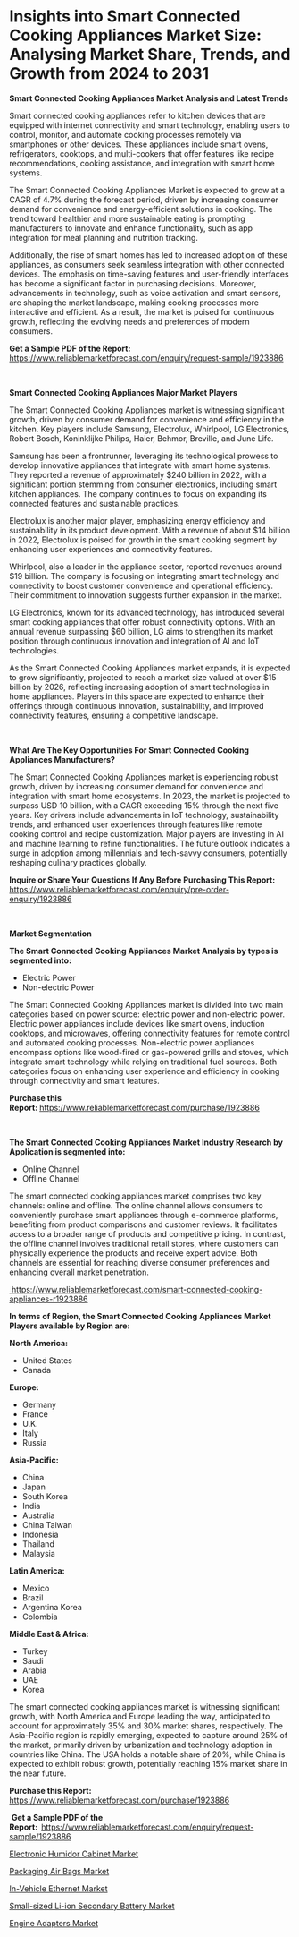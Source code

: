 <p><h1>Insights into Smart Connected Cooking Appliances Market Size: Analysing Market Share, Trends, and Growth from 2024 to 2031</h1></p><p><strong>Smart Connected Cooking Appliances Market Analysis and Latest Trends</strong></p>
<p><p>Smart connected cooking appliances refer to kitchen devices that are equipped with internet connectivity and smart technology, enabling users to control, monitor, and automate cooking processes remotely via smartphones or other devices. These appliances include smart ovens, refrigerators, cooktops, and multi-cookers that offer features like recipe recommendations, cooking assistance, and integration with smart home systems.</p><p>The Smart Connected Cooking Appliances Market is expected to grow at a CAGR of 4.7% during the forecast period, driven by increasing consumer demand for convenience and energy-efficient solutions in cooking. The trend toward healthier and more sustainable eating is prompting manufacturers to innovate and enhance functionality, such as app integration for meal planning and nutrition tracking.</p><p>Additionally, the rise of smart homes has led to increased adoption of these appliances, as consumers seek seamless integration with other connected devices. The emphasis on time-saving features and user-friendly interfaces has become a significant factor in purchasing decisions. Moreover, advancements in technology, such as voice activation and smart sensors, are shaping the market landscape, making cooking processes more interactive and efficient. As a result, the market is poised for continuous growth, reflecting the evolving needs and preferences of modern consumers.</p></p>
<p><strong>Get a Sample PDF of the Report:&nbsp;</strong> <a href="https://www.reliablemarketforecast.com/enquiry/request-sample/1923886?utm_campaign=1283&utm_medium=2&utm_source=Github&utm_content=ia&utm_term=24102024&utm_id=smart-connected-cooking-appliances">https://www.reliablemarketforecast.com/enquiry/request-sample/1923886</a></p>
<p>&nbsp;</p>
<p><strong>Smart Connected Cooking Appliances Major Market Players</strong></p>
<p><p>The Smart Connected Cooking Appliances market is witnessing significant growth, driven by consumer demand for convenience and efficiency in the kitchen. Key players include Samsung, Electrolux, Whirlpool, LG Electronics, Robert Bosch, Koninklijke Philips, Haier, Behmor, Breville, and June Life. </p><p>Samsung has been a frontrunner, leveraging its technological prowess to develop innovative appliances that integrate with smart home systems. They reported a revenue of approximately $240 billion in 2022, with a significant portion stemming from consumer electronics, including smart kitchen appliances. The company continues to focus on expanding its connected features and sustainable practices.</p><p>Electrolux is another major player, emphasizing energy efficiency and sustainability in its product development. With a revenue of about $14 billion in 2022, Electrolux is poised for growth in the smart cooking segment by enhancing user experiences and connectivity features. </p><p>Whirlpool, also a leader in the appliance sector, reported revenues around $19 billion. The company is focusing on integrating smart technology and connectivity to boost customer convenience and operational efficiency. Their commitment to innovation suggests further expansion in the market.</p><p>LG Electronics, known for its advanced technology, has introduced several smart cooking appliances that offer robust connectivity options. With an annual revenue surpassing $60 billion, LG aims to strengthen its market position through continuous innovation and integration of AI and IoT technologies.</p><p>As the Smart Connected Cooking Appliances market expands, it is expected to grow significantly, projected to reach a market size valued at over $15 billion by 2026, reflecting increasing adoption of smart technologies in home appliances. Players in this space are expected to enhance their offerings through continuous innovation, sustainability, and improved connectivity features, ensuring a competitive landscape.</p></p>
<p>&nbsp;</p>
<p><strong>What Are The Key Opportunities For Smart Connected Cooking Appliances Manufacturers?</strong></p>
<p><p>The Smart Connected Cooking Appliances market is experiencing robust growth, driven by increasing consumer demand for convenience and integration with smart home ecosystems. In 2023, the market is projected to surpass USD 10 billion, with a CAGR exceeding 15% through the next five years. Key drivers include advancements in IoT technology, sustainability trends, and enhanced user experiences through features like remote cooking control and recipe customization. Major players are investing in AI and machine learning to refine functionalities. The future outlook indicates a surge in adoption among millennials and tech-savvy consumers, potentially reshaping culinary practices globally.</p></p>
<p><strong>Inquire or Share Your Questions If Any Before Purchasing This Report:</strong> <a href="https://www.reliablemarketforecast.com/enquiry/pre-order-enquiry/1923886?utm_campaign=1283&utm_medium=2&utm_source=Github&utm_content=ia&utm_term=24102024&utm_id=smart-connected-cooking-appliances">https://www.reliablemarketforecast.com/enquiry/pre-order-enquiry/1923886</a></p>
<p>&nbsp;</p>
<p><strong>Market Segmentation</strong></p>
<p><strong>The Smart Connected Cooking Appliances Market Analysis by types is segmented into:</strong></p>
<p><ul><li>Electric Power</li><li>Non-electric Power</li></ul></p>
<p><p>The Smart Connected Cooking Appliances market is divided into two main categories based on power source: electric power and non-electric power. Electric power appliances include devices like smart ovens, induction cooktops, and microwaves, offering connectivity features for remote control and automated cooking processes. Non-electric power appliances encompass options like wood-fired or gas-powered grills and stoves, which integrate smart technology while relying on traditional fuel sources. Both categories focus on enhancing user experience and efficiency in cooking through connectivity and smart features.</p></p>
<p><strong>Purchase this Report:&nbsp;</strong><a href="https://www.reliablemarketforecast.com/purchase/1923886?utm_campaign=1283&utm_medium=2&utm_source=Github&utm_content=ia&utm_term=24102024&utm_id=smart-connected-cooking-appliances">https://www.reliablemarketforecast.com/purchase/1923886</a></p>
<p>&nbsp;</p>
<p><strong>The Smart Connected Cooking Appliances Market Industry Research by Application is segmented into:</strong></p>
<p><ul><li>Online Channel</li><li>Offline Channel</li></ul></p>
<p><p>The smart connected cooking appliances market comprises two key channels: online and offline. The online channel allows consumers to conveniently purchase smart appliances through e-commerce platforms, benefiting from product comparisons and customer reviews. It facilitates access to a broader range of products and competitive pricing. In contrast, the offline channel involves traditional retail stores, where customers can physically experience the products and receive expert advice. Both channels are essential for reaching diverse consumer preferences and enhancing overall market penetration.</p></p>
<p><a href="https://www.reliablemarketforecast.com/smart-connected-cooking-appliances-r1923886?utm_campaign=1283&utm_medium=2&utm_source=Github&utm_content=ia&utm_term=24102024&utm_id=smart-connected-cooking-appliances">&nbsp;https://www.reliablemarketforecast.com/smart-connected-cooking-appliances-r1923886</a></p>
<p><strong>In terms of Region, the Smart Connected Cooking Appliances Market Players available by Region are:</strong></p>
<p>
    <p> <strong> North America: </strong>
        <ul>
            <li>United States</li>
            <li>Canada</li>
        </ul>
        </p> 
    <p> <strong> Europe: </strong>
        <ul>
            <li>Germany</li>
            <li>France</li>
            <li>U.K.</li>
            <li>Italy</li>
            <li>Russia</li>
        </ul>
        </p> 
    <p> <strong> Asia-Pacific: </strong>
        <ul>
            <li>China</li>
            <li>Japan</li>
            <li>South Korea</li>
            <li>India</li>
            <li>Australia</li>
            <li>China Taiwan</li>
            <li>Indonesia</li>
            <li>Thailand</li>
            <li>Malaysia</li>
        </ul>
        </p> 
    <p> <strong> Latin America: </strong>
        <ul>
            <li>Mexico</li>
            <li>Brazil</li>
            <li>Argentina Korea</li>
            <li>Colombia</li>
        </ul>
        </p> 
    <p> <strong> Middle East & Africa: </strong>
        <ul>
            <li>Turkey</li>
            <li>Saudi</li>
            <li>Arabia</li>
            <li>UAE</li>
            <li>Korea</li>
        </ul>
    </p>
    </p>
<p><p>The smart connected cooking appliances market is witnessing significant growth, with North America and Europe leading the way, anticipated to account for approximately 35% and 30% market shares, respectively. The Asia-Pacific region is rapidly emerging, expected to capture around 25% of the market, primarily driven by urbanization and technology adoption in countries like China. The USA holds a notable share of 20%, while China is expected to exhibit robust growth, potentially reaching 15% market share in the near future.</p></p>
<p><strong>Purchase this Report: </strong><a href="https://www.reliablemarketforecast.com/purchase/1923886?utm_campaign=1283&utm_medium=2&utm_source=Github&utm_content=ia&utm_term=24102024&utm_id=smart-connected-cooking-appliances">https://www.reliablemarketforecast.com/purchase/1923886</a></p>
<p>&nbsp;<strong>Get a Sample PDF of the Report:&nbsp;&nbsp;</strong><a href="https://www.reliablemarketforecast.com/enquiry/request-sample/1923886?utm_campaign=1283&utm_medium=2&utm_source=Github&utm_content=ia&utm_term=24102024&utm_id=smart-connected-cooking-appliances">https://www.reliablemarketforecast.com/enquiry/request-sample/1923886</a></p>
<p><strong></strong></p>
<p><p><a href="https://issuu.com/reportprime-2/docs/electronic-humidor-cabinet-market-s_4a2e4601c8ef87?utm_campaign=1283&utm_medium=2&utm_source=Github&utm_content=ia&utm_term=24102024&utm_id=smart-connected-cooking-appliances">Electronic Humidor Cabinet Market</a></p><p><a href="https://www.linkedin.com/pulse/trends-global-packaging-air-bags-market-forecast-analysis-2024-fyywe?utm_campaign=1283&utm_medium=2&utm_source=Github&utm_content=ia&utm_term=24102024&utm_id=smart-connected-cooking-appliances">Packaging Air Bags Market</a></p><p><a href="https://github.com/wendisyqf/Market-Research-Report-List-1/blob/main/in-vehicle-ethernet-market.md?utm_campaign=1283&utm_medium=2&utm_source=Github&utm_content=ia&utm_term=24102024&utm_id=smart-connected-cooking-appliances">In-Vehicle Ethernet Market</a></p><p><a href="https://github.com/sharitatri97/Market-Research-Report-List-1/blob/main/small-sized-li-ion-secondary-battery-market.md?utm_campaign=1283&utm_medium=2&utm_source=Github&utm_content=ia&utm_term=24102024&utm_id=smart-connected-cooking-appliances">Small-sized Li-ion Secondary Battery Market</a></p><p><a href="https://issuu.com/reportprime-2/docs/engine-adapters-market-size-2030.pptx?utm_campaign=1283&utm_medium=2&utm_source=Github&utm_content=ia&utm_term=24102024&utm_id=smart-connected-cooking-appliances">Engine Adapters Market</a></p></p>